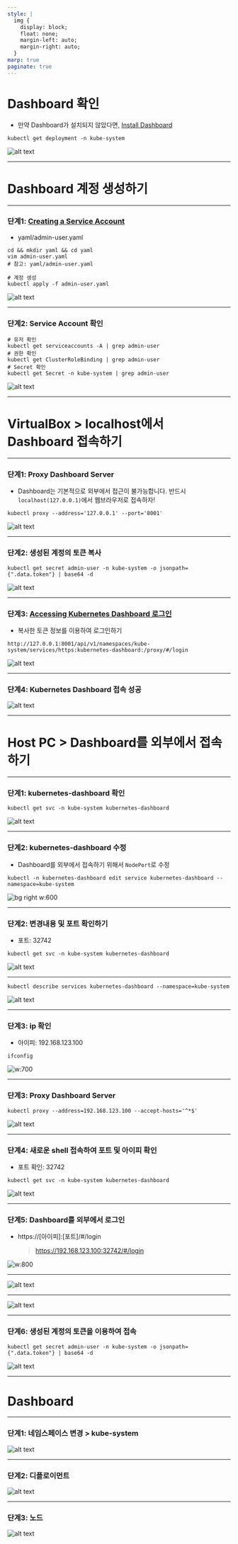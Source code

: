 ```yaml
---
style: |
  img {
    display: block;
    float: none;
    margin-left: auto;
    margin-right: auto;
  }
marp: true
paginate: true
---
```

# Dashboard 확인 
- 만약 Dashboard가 설치되지 않았다면, [Install Dashboard](https://kubernetes.io/docs/tasks/access-application-cluster/web-ui-dashboard/)
```shell
kubectl get deployment -n kube-system
```
![alt text](image.png)

---
# Dashboard 계정 생성하기 

---
### 단계1: [Creating a Service Account](https://github.com/kubernetes/dashboard/blob/master/docs/user/access-control/creating-sample-user.md)
- yaml/admin-user.yaml
```shell
cd && mkdir yaml && cd yaml
vim admin-user.yaml
# 참고: yaml/admin-user.yaml

# 계정 생성
kubectl apply -f admin-user.yaml
```
![alt text](image-1.png)

---
### 단계2: Service Account 확인
```shell
# 유저 확인 
kubectl get serviceaccounts -A | grep admin-user
# 권한 확인 
kubectl get ClusterRoleBinding | grep admin-user
# Secret 확인
kubectl get Secret -n kube-system | grep admin-user
```
![alt text](image-2.png)

---
# VirtualBox > localhost에서 Dashboard 접속하기

---
### 단계1: Proxy Dashboard Server
- Dashboard는 기본적으로 외부에서 접근이 불가능합니다. 반드시 `localhost(127.0.0.1)`에서 웹브라우저로 접속하자!
```shell
kubectl proxy --address='127.0.0.1' --port='8001'
```
![alt text](image-3.png)

---
### 단계2: 생성된 계정의 토큰 복사
```shell
kubectl get secret admin-user -n kube-system -o jsonpath={".data.token"} | base64 -d
```
![alt text](image-4.png)

---
### 단계3: [Accessing Kubernetes Dashboard 로그인](https://github.com/kubernetes-sigs/kubespray/blob/release-2.21/docs/getting-started.md)
- 복사한 토큰 정보를 이용하여 로그인하기 
```shell
http://127.0.0.1:8001/api/v1/namespaces/kube-system/services/https:kubernetes-dashboard:/proxy/#/login
```
![alt text](image-5.png)

---
### 단계4: Kubernetes Dashboard 접속 성공 
![alt text](image-6.png)

---
# Host PC > Dashboard를 외부에서 접속하기 

---
### 단계1: kubernetes-dashboard 확인
```shell
kubectl get svc -n kube-system kubernetes-dashboard
```
![alt text](image-7.png)

---
### 단계2: kubernetes-dashboard 수정
- Dashboard를 외부에서 접속하기 위해서  `NodePort`로 수정
```shell
kubectl -n kubernetes-dashboard edit service kubernetes-dashboard --namespace=kube-system
```
![bg right w:600](image-8.png)

---
### 단계2: 변경내용 및 포트 확인하기
- 포트: 32742
```shell
kubectl get svc -n kube-system kubernetes-dashboard
```
![alt text](image-10.png)

---
```shell
kubectl describe services kubernetes-dashboard --namespace=kube-system
```
![alt text](image-9.png)

---
### 단계3: ip 확인 
- 아이피: 192.168.123.100
```shell
ifconfig
```
![w:700](image-11.png)

---
### 단계3: Proxy Dashboard Server  
```shell
kubectl proxy --address=192.168.123.100 --accept-hosts='^*$'
```
![alt text](image-12.png)

---
### 단계4: 새로운 shell 접속하여 포트 및 아이피 확인
- 포트 확인: 32742 
```shell
kubectl get svc -n kube-system kubernetes-dashboard
```
![alt text](image-10.png)

---
### 단계5: Dashboard를 외부에서 로그인
- https://[아이피]:[포트]/#/login
  > https://192.168.123.100:32742/#/login

![w:800](image-13.png)

---
![alt text](image-14.png)

---
![alt text](image-15.png)

---
### 단계6: 생성된 계정의 토큰을 이용하여 접속
```shell
kubectl get secret admin-user -n kube-system -o jsonpath={".data.token"} | base64 -d
```
![alt text](image-16.png)

---
# Dashboard

---
### 단계1: 네임스페이스 변경 > kube-system
![alt text](image-17.png)

---
### 단계2: 디플로이먼트
![alt text](image-18.png)

---
### 단계3: 노드
![alt text](image-19.png)



